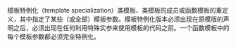 模板特例化（template specialization）类模板、类模板的成员或函数模板的重定义，其中指定了某些（或全部）模板参数。模板特例化版本必须出现在原模版的声明之后，必须出现在任何利用特殊实参来使用模板的代码之前。一个函数模板中的每个模板参数都必须完全特例化。
